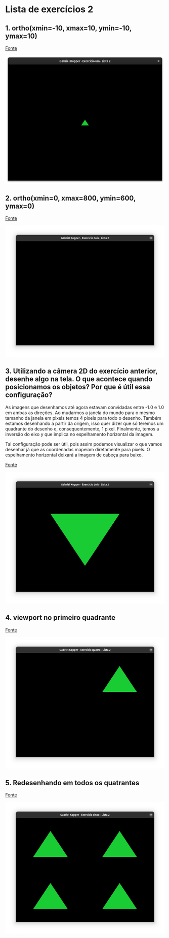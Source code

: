 # Lista de exercícios 2

## 1. ortho(xmin=-10, xmax=10, ymin=-10, ymax=10)

[Fonte](apps/um.cpp)

![](images/um.png)

## 2. ortho(xmin=0, xmax=800, ymin=600, ymax=0)

[Fonte](src/dois.cpp)

![](images/dois.png)

## 3. Utilizando a câmera 2D do exercício anterior, desenhe algo na tela. O que acontece quando posicionamos os objetos? Por que é útil essa configuração?

As imagens que desenhamos até agora estavam convidadas entre -1.0 e 1.0 em
ambas as direções. Ao mudarmos a janela do mundo para o mesmo tamanho da janela
em pixels temos 4 pixels para todo o desenho. Também estamos desenhando a
partir da origem, isso quer dizer que só teremos um quadrante do desenho e,
consequentemente, 1 pixel. Finalmente, temos a inversão do eixo y que implica
no espelhamento horizontal da imagem.

Tal configuração pode ser útil, pois assim podemos visualizar o que vamos
desenhar já que as coordenadas mapeiam diretamente para pixels. O espelhamento
horizontal deixará a imagem de cabeça para baixo.

[Fonte](src/tres.cpp)

![](images/tres.png)

## 4. viewport no primeiro quadrante

[Fonte](src/quatro.cpp)

![](images/quatro.png)

## 5. Redesenhando em todos os quatrantes

[Fonte](src/cinco.cpp)

![](images/cinco.png)
